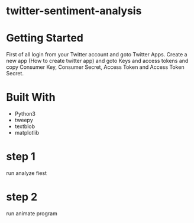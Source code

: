 # twitter-sentiment-analysis
# Getting Started
First of all login from your Twitter account and goto Twitter Apps. Create a new app (How to create twitter app) and goto Keys and access tokens and copy Consumer Key, Consumer Secret, Access Token and Access Token Secret. 
# Built With
* Python3
* tweepy
* textblob
* matplotlib
# step 1
run analyze fiest
# step 2 
run animate program
